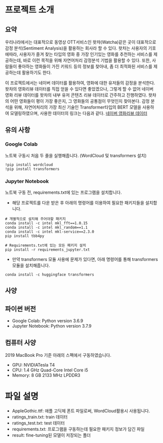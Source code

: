 
# 프로젝트 소개

## 요약

우리나라에서는 대표적으로 동영상 OTT서비스인 왓챠(Watcha)같은 곳이 대표적으로 감정 분석(Sentiment Analysis)을 활용하는 회사라 할 수 있다. 왓차는 사용자의 기호에따라, 사용자가 즐겨 찾는 타입의 영화 중 가장 인기있는 영화를 추천하는 서비스를 제공하는데, 바로 이런 목적을 위해 자연어처리 감정분석 기법을 활용할 수 있다. 또한, 사람들이 좋아하는 영화들이 가진 키워드 등의 정보를 찾아내, 좀 더 최적화된 서비스를 제공하는데 활용하기도 한다. 

이 프로젝트에서는 네이버 데이터를 활용하여, 영화에 대한 유저들의 감정을 분석한다. 왓챠의 영화리뷰 데이터를 직접 얻을 수 있다면 좋았겠으나, 그렇게 할 수 없어 네이버 영화 리뷰 데이터를 왓챠의 내부 유저 콘텐츠 리뷰 데이터로 간주하고 진행하였다. 왓챠의 어떤 영화들이 평이 가장 좋은지, 그 영화들의 공통점이 무엇인지 찾아본다. 감정 분석을 위해, 자연어처리의 가장 최신 기술인 Transformer타입의 BERT 모델을 사용하여 모델링하였으며, 사용한 데이터의 링크는 다음과 같다. [네이버 영화리뷰 데이터](https://github.com/e9t/nsmc/)

## 유의 사항

### Google Colab

노트북 구동시 처음 두 줄을 실행해줍니다. (WordCloud 및 transformers 설치)

```
!pip install wordcloud
!pip install transformers
```


### Jupyter Notebook

노트북 구동 전, requirements.txt에 있는 프로그램을 설치합니다.

* 해당 프로젝트를 다운 받은 후 아래의 명령어를 이용하여 필요한 패키지들을 설치합니다.

```
# 개별적으로 설치해 주어야할 패키지
conda install -c intel mkl_fft==1.0.15
conda install -c intel mkl_random==1.1
conda install -c intel mkl-service==2.3.0
pip install tbb4py

# Requirements.txt에 있는 모든 패키지 설치
pip install -r requirements_jupyter.txt
```

* 만약 transformers 모듈 사용에 문제가 있다면, 아래 명령어를 통해 transformers 모듈을 설치해줍니다.
```
conda install -c huggingface transformers
```

## 사양

## 파이썬 버전
* Google Colab: Python version 3.6.9
* Jupyter Notebook: Python version 3.7.9

## 컴퓨터 사양

2019 MacBook Pro 기준 아래의 스펙에서 구동하였습니다.
* GPU: NVIDIATesla T4
* CPU: 1.4 GHz Quad-Core Intel Core i5
* Memory: 8 GB 2133 MHz LPDDR3

# 파일 설명

* AppleGothic.ttf: 애플 고딕체 폰트 파일로써, WordCloud활용시 사용됩니다.
* ratings_train.txt: train 데이터
* ratings_test.txt: test 데이터
* requirements.txt: 프로그램을 구동하는데 필요한 패키지 정보가 담긴 파일
* result: fine-tuning된 모델이 저장되는 폴더
